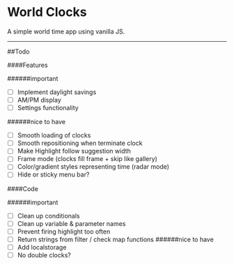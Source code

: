 # World Clocks

A simple world time app using vanilla JS.

---

##Todo

####Features

######important

- [ ] Implement daylight savings
- [ ] AM/PM display
- [ ] Settings functionality

######nice to have

- [ ] Smooth loading of clocks
- [ ] Smooth repositioning when terminate clock
- [ ] Make Highlight follow suggestion width
- [ ] Frame mode (clocks fill frame + skip like gallery)
- [ ] Color/gradient styles representing time (radar mode)
- [ ] Hide or sticky menu bar?

####Code

######important

- [ ] Clean up conditionals
- [ ] Clean up variable & parameter names
- [ ] Prevent firing highlight too often
- [ ] Return strings from filter / check map functions
      ######nice to have
- [ ] Add localstorage
- [ ] No double clocks?
